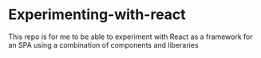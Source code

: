 # Experimenting-with-react
This repo is for me to be able to experiment with React as a framework for an SPA using a combination of components and liberaries
